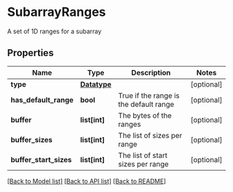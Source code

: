 # SubarrayRanges

A set of 1D ranges for a subarray

## Properties

| Name                   | Type                        | Description                            | Notes      |
| ---------------------- | --------------------------- | -------------------------------------- | ---------- |
| **type**               | [**Datatype**](Datatype.md) |                                        | [optional] |
| **has_default_range**  | **bool**                    | True if the range is the default range | [optional] |
| **buffer**             | **list[int]**               | The bytes of the ranges                | [optional] |
| **buffer_sizes**       | **list[int]**               | The list of sizes per range            | [optional] |
| **buffer_start_sizes** | **list[int]**               | The list of start sizes per range      | [optional] |

[[Back to Model list]](../README.md#documentation-for-models) [[Back to API list]](../README.md#documentation-for-api-endpoints) [[Back to README]](../README.md)
